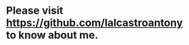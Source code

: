 # Please visit https://github.com/lalcastroantony to know about me.

<!---
lalcastro-immo/lalcastro-immo is a ✨ special ✨ repository because its `README.md` (this file) appears on your GitHub profile.
You can click the Preview link to take a look at your changes.
--->
